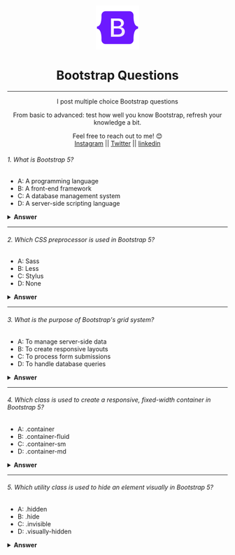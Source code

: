 <div align="center">
  <img height="100" src="../Images/icons8-bootstrap-100.png">
  <h1>Bootstrap Questions</h1>

---

<span>I post multiple choice Bootstrap questions

From basic to advanced: test how well you know Bootstrap, refresh your knowledge a bit.</span>

Feel free to reach out to me! 😊 <br />
<a href="https://www.instagram.com/mahrous_gama1/" >Instagram</a> || <a href="https://twitter.com/MahrousGama1">Twitter</a> || <a href="https://www.linkedin.com/in/mahrous-gamal-044693218/">linkedin</a>

</div>

###### 1. What is Bootstrap 5?

- A: A programming language
- B: A front-end framework
- C: A database management system
- D: A server-side scripting language

<details><summary><b>Answer</b></summary>
<p>

#### Answer: B) A front-end framework

</p>
</details>

---

###### 2. Which CSS preprocessor is used in Bootstrap 5?

- A: Sass
- B: Less
- C: Stylus
- D: None

<details><summary><b>Answer</b></summary>
<p>

#### #### Answer: A) Sass

</p>
</details>

---

###### 3. What is the purpose of Bootstrap's grid system?

- A: To manage server-side data
- B: To create responsive layouts
- C: To process form submissions
- D: To handle database queries

<details><summary><b>Answer</b></summary>
<p>

#### Answer: B) To create responsive layouts

</p>
</details>

---

###### 4. Which class is used to create a responsive, fixed-width container in Bootstrap 5?

- A: .container
- B: .container-fluid
- C: .container-sm
- D: .container-md

<details><summary><b>Answer</b></summary>
<p>

#### #### Answer: A) .container

</p>
</details>

---

###### 5. Which utility class is used to hide an element visually in Bootstrap 5?

- A: .hidden
- B: .hide
- C: .invisible
- D: .visually-hidden

<details><summary><b>Answer</b></summary>
<p>

#### Answer: D) .visually-hidden

###### 6. Which of the following is NOT a component in Bootstrap 5?

- A: Navbar
- B: Card
- C: Modal
- D: Table

<details><summary><b>Answer</b></summary>
<p>

#### Answer: D) Table

</p>
</details>

---

###### 7. What is the primary CSS file of Bootstrap 5 called?

- A: bootstrap.min.css
- B: styles.css
- C: main.css
- D: bootstrap.css

<details><summary><b>Answer</b></summary>
<p>

#### Answer: D) bootstrap.css

</p>
</details>

---

###### 8. Which class is used to create a responsive, full-width container in Bootstrap 5?

- A: .container-fluid
- B: .container
- C: .container-lg
- D: .container-xl

<details><summary><b>Answer</b></summary>
<p>

#### #### Answer: A) .container-fluid

</p>
</details>

---

###### 9. Which utility class is used to add spacing between elements in Bootstrap 5?

- A: .margin
- B: .padding
- C: .space
- D: .m

<details><summary><b>Answer</b></summary>
<p>

#### Answer: D) .m

</p>
</details>

---

###### 10. What is the recommended way to include Bootstrap 5 in your project?

- A: Downloading the source files
- B: Using a CDN
- C: Installing via npm
- D: All of the above

<details><summary><b>Answer</b></summary>
<p>

#### Answer: D) All of the above

</p>
</details>

---

###### 11. Which of the following is a new feature introduced in Bootstrap 5?

- A: Glyphicons
- B: Flexbox grid system
- C: jQuery dependency
- D: Panels

<details><summary><b>Answer</b></summary>
<p>

#### Answer: B) Flexbox grid system

</p>
</details>

---

###### 12. Which utility class is used to vertically center content within a parent element in Bootstrap 5?

- A: .align-items-center
- B: .v-align-center
- C: .vertical-center
- D: .center-vertical

<details><summary><b>Answer</b></summary>
<p>

#### #### Answer: A) .align-items-center

</p>
</details>

---

###### 13. What is the purpose of the "form-control" class in Bootstrap 5?

- A: To style input elements
- B: To control form submission
- C: To validate form data
- D: To handle form events

<details><summary><b>Answer</b></summary>
<p>

#### #### Answer: A) To style input elements

</p>
</details>

---

###### 14. Which of the following is NOT a valid color variant in Bootstrap 5?

- A: primary
- B: danger
- C: alert
- D: success

<details><summary><b>Answer</b></summary>
<p>

#### Answer: C) alert

</p>
</details>

---

###### 15. How can you create a responsive navbar in Bootstrap 5?

- A: By adding the .navbar-toggle class
- B: By using the .navbar-expand class
- C: By using the .navbar-responsive class
- D: By adding media queries in CSS

<details><summary><b>Answer</b></summary>
<p>

#### Answer: B) By using the .navbar-expand class

</p>
</details>

---

###### 16. Which class is used to create a dropdown menu in Bootstrap 5?

- A: .dropdown-menu
- B: .dropdown-toggle
- C: .dropdown-item
- D: .dropdown

<details><summary><b>Answer</b></summary>
<p>

#### #### Answer: A) .dropdown-menu

</p>
</details>

---

###### 17. What is the purpose of the "badge" component in Bootstrap 5?

- A: To display notifications or counts
- B: To create buttons
- C: To style text inputs
- D: To handle form validation

<details><summary><b>Answer</b></summary>
<p>

#### #### Answer: A) To display notifications or counts

</p>
</details>

---

###### 18. Which class is used to create a responsive carousel in Bootstrap 5?

- A: .carousel
- B: .carousel-item
- C: .carousel-control
- D: .carousel-inner

<details><summary><b>Answer</b></summary>
<p>

#### #### Answer: A) .carousel

</p>
</details>

---

###### 19. Which utility class is used to add shadows to elements in Bootstrap 5?

- A: .shadow
- B: .box-shadow
- C: .shadow-sm
- D: .shadows

<details><summary><b>Answer</b></summary>
<p>

#### Answer: C) .shadow-sm

</p>
</details>

---

###### 20. How can you align text to the center horizontally in Bootstrap 5?

- A: By using the .text-center class
- B: By using the .align-center class
- C: By using the .center-text class
- D: By adding inline CSS

<details><summary><b>Answer</b></summary>
<p>

#### #### Answer: A) By using the .text-center class

</p>
</details>

---

###### 21. Which of the following is a feature of Bootstrap 5's grid system?

- A: Fixed-width columns
- B: Support for nested grids
- C: Float-based layout
- D: Limited breakpoints

<details><summary><b>Answer</b></summary>
<p>

#### Answer: B) Support for nested grids

</p>
</details>

---

###### 22. What is the purpose of the "toast" component in Bootstrap 5?

- A: To display pop-up notifications
- B: To create breadcrumbs
- C: To style text inputs
- D: To handle form submissions

<details><summary><b>Answer</b></summary>
<p>

#### #### Answer: A) To display pop-up notifications

</p>
</details>

---

###### 23. Which class is used to create a responsive embed in Bootstrap 5?

- A: .embed
- B: .responsive-embed
- C: .embed-responsive
- D: .responsive

<details><summary><b>Answer</b></summary>
<p>

#### Answer: C) .embed-responsive

</p>
</details>

---

###### 24. How can you add spacing between columns in Bootstrap 5's grid system?

- A: By using the .col-space class
- B: By adding margin or padding to individual columns
- C: By applying the .column-spacing utility class
- D: By using the .col-gap class

<details><summary><b>Answer</b></summary>
<p>

#### Answer: B) By adding margin or padding to individual columns

</p>
</details>

---

###### 25. Which of the following is NOT a valid breakpoint size in Bootstrap 5?

- A: xs
- B: sm
- C: md
- D: lg
- E: xl

<details><summary><b>Answer</b></summary>
<p>

#### Answer: E) xl

</p>
</details>

---

###### 26. What is the purpose of the "accordion" component in Bootstrap 5?

- A: To display a list of options
- B: To create a collapsible content panel
- C: To style buttons
- D: To handle form validation

<details><summary><b>Answer</b></summary>
<p>

#### Answer: B) To create a collapsible content panel

</p>
</details>

---

###### 27. Which class is used to create a vertical navigation menu in Bootstrap 5?

- A: .nav
- B: .nav-menu
- C: .vertical-nav
- D: .nav-vertical

<details><summary><b>Answer</b></summary>
<p>

#### Answer: D) .nav-vertical

</p>
</details>

---

###### 28. How can you create a responsive image in Bootstrap 5?

- A: By using the .img-fluid class
- B: By adding inline CSS
- C: By using JavaScript
- D: By applying the .responsive-image class

<details><summary><b>Answer</b></summary>
<p>

#### #### Answer: A) By using the .img-fluid class

</p>
</details>

---

###### 29. Which utility class is used to change the background color of an element in Bootstrap 5?

- A: .bg-color
- B: .background-color
- C: .bg
- D: .bg-change

<details><summary><b>Answer</b></summary>
<p>

#### Answer: C) .bg

</p>
</details>

---

###### 30. What is the purpose of the "breadcrumb" component in Bootstrap 5?

- A: To display hierarchical navigation links
- B: To style form elements
- C: To handle form submissions
- D: To create pop-up notifications

<details><summary><b>Answer</b></summary>
<p>

#### #### Answer: A) To display hierarchical navigation links

</p>
</details>

---

###### 31. Which class is used to create a responsive container that stretches to the full width of the viewport in Bootstrap 5?

- A: .container-fluid
- B: .container
- C: .container-xl
- D: .container-lg

<details><summary><b>Answer</b></summary>
<p>

#### #### Answer: A) .container-fluid

</p>
</details>

---

###### 32. What is the purpose of the "navbar-toggler" class in Bootstrap 5?

- A: To toggle the visibility of the navbar
- B: To style navigation links
- C: To control form submission
- D: To add animations to the navbar

<details><summary><b>Answer</b></summary>
<p>

#### #### Answer: A) To toggle the visibility of the navbar

</p>
</details>

---

###### 33. Which class is used to create a responsive form layout in Bootstrap 5?

- A: .form-horizontal
- B: .form-inline
- C: .form-vertical
- D: .form-responsive

<details><summary><b>Answer</b></summary>
<p>

#### Answer: B) .form-inline

</p>
</details>

---

###### 34. How can you create a responsive card layout in Bootstrap 5?

- A: By using the .card-group class
- B: By applying the .card-responsive class
- C: By using media queries
- D: By adding the .responsive-card class

<details><summary><b>Answer</b></summary>
<p>

#### #### Answer: A) By using the .card-group class

</p>
</details>

---

###### 35. What is the purpose of the "collapse" component in Bootstrap 5?

- A: To collapse elements vertically
- B: To create collapsible navigation menus
- C: To style text inputs
- D: To handle form validation

<details><summary><b>Answer</b></summary>
<p>

#### #### Answer: A) To collapse elements vertically

</p>
</details>

---

###### 36. Which class is used to create a horizontal form layout in Bootstrap 5?

- A: .form-horizontal
- B: .form-inline
- C: .form-vertical
- D: .form-horizontal-layout

<details><summary><b>Answer</b></summary>
<p>

#### #### Answer: A) .form-horizontal

</p>
</details>

---

###### 37. How can you add a border to an element in Bootstrap 5?

- A: By using the .border class
- B: By adding inline CSS
- C: By using JavaScript
- D: By applying the .bordered class

<details><summary><b>Answer</b></summary>
<p>

#### #### Answer: A) By using the .border class

</p>
</details>

---

###### 38. What is the purpose of the "modal" component in Bootstrap 5?

- A: To create responsive images
- B: To display hierarchical navigation links
- C: To handle form submissions
- D: To create pop-up dialogs

<details><summary><b>Answer</b></summary>
<p>

#### Answer: D) To create pop-up dialogs

</p>
</details>

---

###### 39. What is the purpose of the "spinner" component in Bootstrap 5?

- A: To display loading indicators
- B: To style form elements
- C: To create pop-up notifications
- D: To handle form validation

<details><summary><b>Answer</b></summary>
<p>

#### #### Answer: A) To display loading indicators

</p>
</details>

---

###### 40. How can you create a responsive navigation bar in Bootstrap 5?

- A: By using the .navbar-expand class
- B: By adding the .responsive-navbar class
- C: By applying media queries in CSS
- D: By using the .navbar-responsive class

<details><summary><b>Answer</b></summary>
<p>

#### #### Answer: A) By using the .navbar-expand class

</p>
</details>

---

###### 41. Which class is used to create a responsive container that adjusts its width based on the viewport size in Bootstrap 5?

- A: .container-fluid
- B: .container
- C: .container-sm
- D: .container-lg

<details><summary><b>Answer</b></summary>
<p>

#### Answer: B) .container

</p>
</details>

---

###### 42. What is the purpose of the "pagination" component in Bootstrap 5?

- A: To create collapsible content panels
- B: To display a series of links to pages
- C: To handle form submissions
- D: To style buttons

<details><summary><b>Answer</b></summary>
<p>

#### Answer: B) To display a series of links to pages

</p>
</details>

---

###### 43. Which class is used to create a responsive alert box in Bootstrap 5?

- A: .alert-box
- B: .alert-responsive
- C: .alert-dismissible
- D: .alert

<details><summary><b>Answer</b></summary>
<p>

#### Answer: D) .alert

</p>
</details>

---

###### 44. What is the purpose of the "badge" component in Bootstrap 5?

- A: To display pop-up notifications
- B: To style text inputs
- C: To create hierarchical navigation links
- D: To display counts or labels

<details><summary><b>Answer</b></summary>
<p>

#### Answer: D) To display counts or labels

</p>
</details>

---

###### 45. How can you create a responsive carousel in Bootstrap 5?

- A: By using the .carousel-item class
- B: By adding media queries in CSS
- C: By applying the .carousel-responsive class
- D: By using the .carousel class

<details><summary><b>Answer</b></summary>
<p>

#### Answer: D) By using the .carousel class

</p>
</details>

---

###### 46. Which class is used to create a responsive grid layout in Bootstrap 5?

- A: .row
- B: .grid
- C: .grid-row
- D: .responsive-grid

<details><summary><b>Answer</b></summary>
<p>

#### #### Answer: A) .row

</p>
</details>

---

###### 47. What is the purpose of the "tooltip" component in Bootstrap 5?

- A: To display additional information on hover
- B: To create collapsible content panels
- C: To style form elements
- D: To handle form validation

<details><summary><b>Answer</b></summary>
<p>

#### #### Answer: A) To display additional information on hover

</p>
</details>

---

###### 48. Which class is used to create a responsive image gallery in Bootstrap 5?

- A: .gallery
- B: .image-gallery
- C: .responsive-gallery
- D: .img-fluid

<details><summary><b>Answer</b></summary>
<p>

#### Answer: D) .img-fluid

</p>
</details>

---

###### 49. What is the purpose of the "jumbotron" component in Bootstrap 5?

- A: To create a responsive container
- B: To display important content prominently
- C: To style form inputs
- D: To handle form submissions

<details><summary><b>Answer</b></summary>
<p>

#### Answer: B) To display important content prominently

</p>
</details>

---

###### 50. Which utility class is used to create spacing between elements inside a container in Bootstrap 5?

- A: .spacing
- B: .space
- C: .margins
- D: .paddings

<details><summary><b>Answer</b></summary>
<p>

#### Answer: B) .space

</p>
</details>

---

###### 51. What is the purpose of the "breadcrumb" component in Bootstrap 5?

- A: To display hierarchical navigation links
- B: To style buttons
- C: To create collapsible content panels
- D: To handle form submissions

<details><summary><b>Answer</b></summary>
<p>

#### #### Answer: A) To display hierarchical navigation links

</p>
</details>

---

###### 52. Which class is used to create a responsive table in Bootstrap 5?

- A: .table-responsive
- B: .responsive-table
- C: .table-fluid
- D: .responsive

<details><summary><b>Answer</b></summary>
<p>

#### #### Answer: A) .table-responsive

</p>
</details>

---

###### 53. What is the purpose of the "card" component in Bootstrap 5?

- A: To create a responsive container
- B: To display important content prominently
- C: To handle form submissions
- D: To style form inputs

<details><summary><b>Answer</b></summary>
<p>

#### Answer: B) To display important content prominently

</p>
</details>

---

###### 54. Which class is used to create a responsive navbar in Bootstrap 5?

- A: .navbar-expand
- B: .responsive-navbar
- C: .navbar-toggle
- D: .navbar-collapse

<details><summary><b>Answer</b></summary>
<p>

#### #### Answer: A) .navbar-expand

</p>
</details>

---

###### 55. What is the purpose of the "dropdown" component in Bootstrap 5?

- A: To create a responsive container
- B: To handle form submissions
- C: To display a list of options
- D: To style navigation links

<details><summary><b>Answer</b></summary>
<p>

#### Answer: C) To display a list of options

</p>
</details>

---

###### 56. Which class is used to create a responsive form layout in Bootstrap 5?

- A: .form-horizontal
- B: .form-inline
- C: .form-responsive
- D: .form-layout

<details><summary><b>Answer</b></summary>
<p>

#### Answer: B) .form-inline

</p>
</details>

---

###### 57. What is the purpose of the "spinner" component in Bootstrap 5?

- A: To display loading indicators
- B: To style buttons
- C: To handle form validation
- D: To create pop-up notifications

<details><summary><b>Answer</b></summary>
<p>

#### #### Answer: A) To display loading indicators

</p>
</details>

---

###### 58. Which class is used to create a responsive grid layout in Bootstrap 5?

- A: .grid
- B: .row
- C: .container
- D: .col

<details><summary><b>Answer</b></summary>
<p>

#### Answer: B) .row

</p>
</details>

---

###### 59. What is the purpose of the "navbar" component in Bootstrap 5?

- A: To display notifications or counts
- B: To create a collapsible content panel
- C: To create a responsive navigation bar
- D: To style buttons

<details><summary><b>Answer</b></summary>
<p>

#### Answer: C) To create a responsive navigation bar

</p>
</details>

---

###### 60. What is the purpose of the "collapse" component in Bootstrap 5?

- A: To display a series of links to pages
- B: To collapse elements vertically
- C: To handle form submissions
- D: To style text inputs

<details><summary><b>Answer</b></summary>
<p>

#### Answer: B) To collapse elements vertically

</p>
</details>

---

###### 61. Which class is used to create a responsive form layout in Bootstrap 5?

- A: .form-horizontal
- B: .form-inline
- C: .form-responsive
- D: .form

<details><summary><b>Answer</b></summary>
<p>

#### #### Answer: A) .form-horizontal

</p>
</details>

---

###### 62. Which class is used to create a responsive container that stretches to the full width of the viewport in Bootstrap 5?

- A: .container-fluid
- B: .container
- C: .container-lg
- D: .container-sm

<details><summary><b>Answer</b></summary>
<p>

#### #### Answer: A) .container-fluid

</p>
</details>

---

###### 63. What is the purpose of the "breadcrumb" component in Bootstrap 5?

- A: To create a responsive container
- B: To display hierarchical navigation links
- C: To style form inputs
- D: To handle form submissions

<details><summary><b>Answer</b></summary>
<p>

#### Answer: B) To display hierarchical navigation links

</p>
</details>

---

###### 64. What is the purpose of the "badge" component in Bootstrap 5?

- A: To display loading indicators
- B: To create a responsive container
- C: To display counts or labels
- D: To handle form submissions

<details><summary><b>Answer</b></summary>
<p>

#### Answer: C) To display counts or labels

</p>
</details>

---

###### 65. Which class is used to create a responsive container that adjusts its width based on the viewport size in Bootstrap 5?

- A: .container
- B: .container-fluid
- C: .container-lg
- D: .container-md

<details><summary><b>Answer</b></summary>
<p>

#### Answer: B) .container-fluid

</p>
</details>

---

###### 66. What is the purpose of the "form-check" component in Bootstrap 5?

- A: To style input elements
- B: To create responsive layouts
- C: To handle form validation
- D: To display hierarchical navigation links

<details><summary><b>Answer</b></summary>
<p>

#### #### Answer: A) To style input elements

</p>
</details>

---

###### 67. Which class is used to create a responsive card layout in Bootstrap 5?

- A: .card-layout
- B: .card-columns
- C: .card-group
- D: .card-responsive

<details><summary><b>Answer</b></summary>
<p>

#### Answer: B) .card-columns

</p>
</details>

---

###### 68. What is the purpose of the "accordion" component in Bootstrap 5?

- A: To create collapsible content panels
- B: To style navigation links
- C: To handle form validation
- D: To display notifications or counts

<details><summary><b>Answer</b></summary>
<p>

#### #### Answer: A) To create collapsible content panels

</p>
</details>

---

###### 69. Which class is used to create a responsive navbar in Bootstrap 5?

- A: .navbar
- B: .navbar-expand
- C: .navbar-responsive
- D: .navbar-toggle

<details><summary><b>Answer</b></summary>
<p>

#### Answer: B) .navbar-expand

</p>
</details>

---

###### 70. Which class is used to create a responsive list group in Bootstrap 5?

- A: .list-group
- B: .list-group-responsive
- C: .list-group-item
- D: .list-group-horizontal

<details><summary><b>Answer</b></summary>
<p>

#### #### Answer: A) .list-group

</p>
</details>

---

###### 71. Which class is used to create a responsive grid layout in Bootstrap 5?

- A: .grid
- B: .row
- C: .col
- D: .grid-layout

<details><summary><b>Answer</b></summary>
<p>

#### Answer: B) .row

</p>
</details>

---

###### 72. Which class is used to create a responsive container that centers its content both horizontally and vertically in Bootstrap 5?

- A: .container-center
- B: .container-middle
- C: .container-center-middle
- D: .container-centered

<details><summary><b>Answer</b></summary>
<p>

#### Answer: C) .container-center-middle

</p>
</details>

---

###### 73. What is the purpose of the "list-group" component in Bootstrap 5?

- A: To display a series of links to pages
- B: To create collapsible content panels
- C: To style input elements
- D: To handle form validation

<details><summary><b>Answer</b></summary>
<p>

#### #### Answer: A) To display a series of links to pages

</p>
</details>

---

###### 74. Which class is used to create a responsive grid layout with equal-width columns in Bootstrap 5?

- A: .col
- B: .col-auto
- C: .col-xx
- D: .col-md

<details><summary><b>Answer</b></summary>
<p>

#### #### Answer: A) .col

</p>
</details>

---

###### 75 What is the purpose of the "badge" component in Bootstrap 5?

- A: To display counts or labels
- B: To create a responsive container
- C: To handle form submissions
- D: To style buttons

<details><summary><b>Answer</b></summary>
<p>

#### #### Answer: A) To display counts or labels

</p>
</details>

---

###### 76. Which class is used to create a responsive navigation menu in Bootstrap 5?

- A: .navbar-nav
- B: .nav-menu
- C: .nav-links
- D: .nav

<details><summary><b>Answer</b></summary>
<p>

#### Answer: D) .nav

</p>
</details>

---

###### 77. What is the purpose of the "dropdown" component in Bootstrap 5?

- A: To handle form submissions
- B: To create a responsive container
- C: To display a list of options
- D: To style navigation links

<details><summary><b>Answer</b></summary>
<p>

#### Answer: C) To display a list of options

</p>
</details>

---

###### 78. Which class is used to create a responsive modal in Bootstrap 5?

- A: .modal
- B: .modal-responsive
- C: .modal-dialog
- D: .modal-content

<details><summary><b>Answer</b></summary>
<p>

#### #### Answer: A) .modal

</p>
</details>

---

###### 79. What is the purpose of the "tooltip" component in Bootstrap 5?

- A: To display additional information on hover
- B: To create collapsible content panels
- C: To style buttons
- D: To handle form validation

<details><summary><b>Answer</b></summary>
<p>

#### #### Answer: A) To display additional information on hover

</p>
</details>

---

###### 80. Which class is used to create a responsive form group in Bootstrap 5?

- A: .form-group
- B: .form-input
- C: .form-control
- D: .form-item

<details><summary><b>Answer</b></summary>
<p>

#### #### Answer: A) .form-group

</p>
</details>

---

###### 81. What is the purpose of the "jumbotron" component in Bootstrap 5?

- A: To create a responsive container
- B: To display important content prominently
- C: To handle form submissions
- D: To style form inputs

<details><summary><b>Answer</b></summary>
<p>

#### Answer: B) To display important content prominently

</p>
</details>

---

###### 82. Which class is used to create a responsive grid layout with columns that automatically adjust their width based on the content in Bootstrap 5?

- A: .col-auto
- B: .col-fluid
- C: .col-responsive
- D: .col-adaptive

<details><summary><b>Answer</b></summary>
<p>

#### #### Answer: A) .col-auto

</p>
</details>

---

###### 83. Which class is used to create a responsive card layout with equal height columns in Bootstrap 5?

- A: .card-columns-equal
- B: .card-group
- C: .card-equal
- D: .card-deck

<details><summary><b>Answer</b></summary>
<p>

#### Answer: D) .card-deck

</p>
</details>

---

###### 84. Which class is used to create a responsive navbar brand logo in Bootstrap 5?

- A: .navbar-brand
- B: .navbar-logo
- C: .navbar-header
- D: .brand-logo

<details><summary><b>Answer</b></summary>
<p>

#### #### Answer: A) .navbar-brand

</p>
</details>

---

###### 85. Which class is used to create a responsive list group with flush borders in Bootstrap 5?

- A: .list-group-flush
- B: .list-group-borderless
- C: .list-group-no-border
- D: .list-group-clear

<details><summary><b>Answer</b></summary>
<p>

#### #### Answer: A) .list-group-flush

</p>
</details>

---

###### 86. Which class is used to create a responsive form layout with inline elements in Bootstrap 5?

- A: .form-inline
- B: .form-horizontal
- C: .form-grid
- D: .form-row

<details><summary><b>Answer</b></summary>
<p>

#### #### Answer: A) .form-inline

</p>
</details>

---

###### 87. Which class is used to create a responsive container that adjusts its width based on the viewport size, with a fixed maximum width, in Bootstrap 5?

- A: .container-fluid
- B: .container
- C: .container-lg
- D: .container-max

<details><summary><b>Answer</b></summary>
<p>

#### Answer: C) .container-lg

</p>
</details>

---

###### 88. What is the purpose of the "breadcrumb" component in Bootstrap 5?

- A: To display a series of links to pages
- B: To create a collapsible content panel
- C: To handle form submissions
- D: To style buttons

<details><summary><b>Answer</b></summary>
<p>

#### #### Answer: A) To display a series of links to pages

</p>
</details>

---

###### 89. Which class is used to create a responsive grid layout with columns that automatically wrap at breakpoints in Bootstrap 5?

- A: .row
- B: .col
- C: .grid
- D: .col-auto

<details><summary><b>Answer</b></summary>
<p>

#### #### Answer: A) .row

</p>
</details>

---

###### 1. Which class is used to create a responsive grid layout with columns that stack vertically on smaller devices in Bootstrap 5?

- A: .col-auto
- B: .col-stack
- C: .col-sm
- D: .col-md

#### Answer: C) .col-sm

###### 1. What is the purpose of the "pagination" component in Bootstrap 5?

- A: To display a series of links to pages
- B: To create a collapsible content panel
- C: To handle form submissions
- D: To style buttons

#### #### Answer: A) To display a series of links to pages

###### 1. Which class is used to create a responsive card layout where all cards have the same width and height in Bootstrap 5?

- A: .card-deck
- B: .card-group
- C: .card-equal
- D: .card-stack

#### #### Answer: A) .card-deck

###### 1. Which class is used to create a responsive navigation menu with pills in Bootstrap 5?

- A: .nav-pills
- B: .nav-menu
- C: .nav-tabs
- D: .navbar-nav

#### #### Answer: A) .nav-pills

###### 1. Which class is used to create a responsive list group with flush borders in Bootstrap 5?

- A: .list-group-flush
- B: .list-group-borderless
- C: .list-group-no-border
- D: .list-group-clear

#### #### Answer: A) .list-group-flush

###### 1. Which class is used to create a responsive form layout with inline elements in Bootstrap 5?

- A: .form-inline
- B: .form-horizontal
- C: .form-grid
- D: .form-row

#### #### Answer: A) .form-inline

###### 1. What is the purpose of the "breadcrumb" component in Bootstrap 5?

- A: To display a series of links to pages
- B: To create a collapsible content panel
- C: To handle form submissions
- D: To style buttons

#### #### Answer: A) To display a series of links to pages

###### 1. Which class is used to create a responsive grid layout with columns that automatically adjust their width based on the content in Bootstrap 5?

- A: .col
- B: .col-auto
- C: .col-xx
- D: .col-md

#### Answer: B) .col-auto
